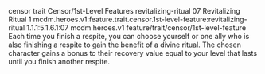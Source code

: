 <ability>
  <metadata>
    <class>censor</class>
    <feature_type>trait</feature_type>
    <file_dpath>Censor/1st-Level Features</file_dpath>
    <item_id>revitalizing-ritual</item_id>
    <item_index>07</item_index>
    <item_name>Revitalizing Ritual</item_name>
    <level>1</level>
    <scc>mcdm.heroes.v1:feature.trait.censor.1st-level-feature:revitalizing-ritual</scc>
    <scdc>1.1.1:5.1.6.1:07</scdc>
    <source>mcdm.heroes.v1</source>
    <type>feature/trait/censor/1st-level-feature</type>
  </metadata>
  <effects>
    <effect type="mundane">Each time you finish a respite, you can choose yourself or one ally who is also finishing a respite to gain the benefit of a divine ritual. The chosen character gains a bonus to their recovery value equal to your level that lasts until you finish another respite.</effect>
  </effects>
</ability>
